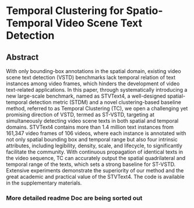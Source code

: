 # Temporal Clustering for Spatio-Temporal Video Scene Text Detection

## Abstract
With only bounding-box annotations in the spatial domain, existing video scene text detection (VSTD) benchmarks lack temporal relation of text instances among video frames, which hinders the development of video text-related applications. In this paper, through systematically introducing a new large-scale benchmark, named as STVText4, a well-designed spatial-temporal detection metric (STDM) and a novel clustering-based baseline method, referred to as Temporal Clustering (TC), we open a challenging yet promising direction of VSTD, termed as ST-VSTD, targeting at simultaneously detecting video scene texts in both spatial and temporal domains. STVText4 contains more than 1.4 million text instances from 161,347 video frames of 106 videos, where each instance is annotated with not only spatial bounding box and temporal range but also four intrinsic attributes, including legibility, density, scale, and lifecycle, to significantly facilitate the community. With continuous propagation of identical texts in the video sequence, TC can accurately output the spatial quadrilateral and temporal range of the texts, which sets a strong baseline for ST-VSTD. Extensive experiments demonstrate the superiority of our method and the great academic and practical value of the STVText4. The code is available in the supplementary materials.

### More detailed readme Doc are being sorted out
